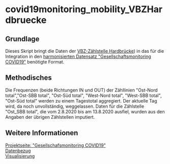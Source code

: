 # covid19monitoring_mobility_VBZHardbruecke

## Grundlage
Dieses Skript bringt die Daten der [VBZ-Zählstelle Hardbrücke](https://data.stadt-zuerich.ch/dataset/vbz_frequenzen_hardbruecke)) in das für die Integration in den [harmonisierten Datensatz "Gesellschaftsmonitoring COVID19"](https://raw.githubusercontent.com/statistikZH/covid19monitoring/master/covid19socialmonitoring.csv) benötigte Format. 

## Methodisches
Die Frequenzen (beide Richtungen IN und OUT) der Zähllinien "Ost-Nord total","Ost-SBB total", "Ost-Süd total", "West-Nord total", "West-SBB total",  "Ost-Süd total" werden zu einem Tagestotal aggregiert. Der aktuelle Tag wird, da noch unvollständig, weggelassen. Daten für die Zählstelle "Ost_SBB total", die vom   2.8.2020 bis am 13.8.2020 ausfiel, wurden aus den Angaben der übrigen Zählstellen imputiert. 

## Weitere Informationen
[Projektseite: "Gesellschafsmonitoring COVID19"](https://github.com/statistikZH/covid19monitoring) <br>
[Datenbezug](https://www.web.statistik.zh.ch/covid19_indikatoren_uebersicht/#/) <br>
[Visualisierung](https://www.web.statistik.zh.ch/cms_vis/covid19_indikatoren/) <br>






